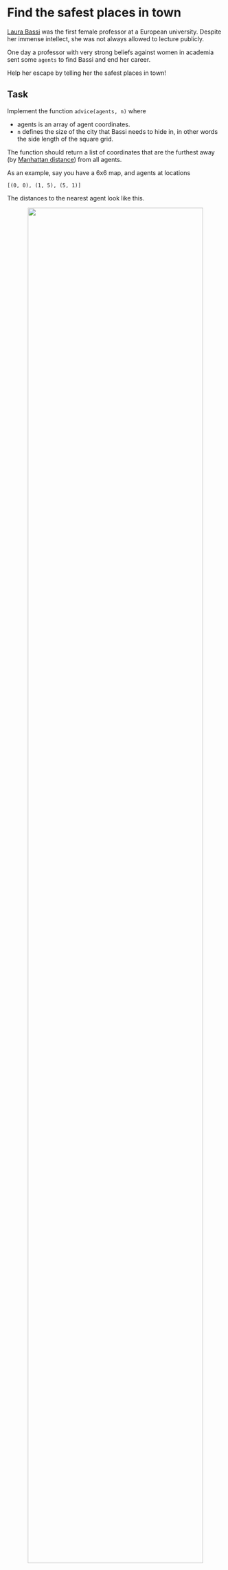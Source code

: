# Find the safest places in town


[Laura Bassi](https://en.wikipedia.org/wiki/Laura_Bassi) was the first female professor at a European university. Despite her immense intellect, she was not always allowed to lecture publicly.

One day a professor with very strong beliefs against women in academia sent some `agents` to find Bassi and end her career.

Help her escape by telling her the safest places in town!

## Task

Implement the function `advice(agents, n)` where

- agents is an array of agent coordinates.
- `n` defines the size of the city that Bassi needs to hide in, in other words the side length of the square grid.

The function should return a list of coordinates that are the furthest away (by [Manhattan distance](https://xlinux.nist.gov/dads/HTML/manhattanDistance.html)) from all agents.

As an example, say you have a 6x6 map, and agents at locations
```text
[(0, 0), (1, 5), (5, 1)]
```

The distances to the nearest agent look like this.

<div align="center"> 
<img width="90%" height="90%" src="https://github.com/ikostan/codewars/blob/master/img/safest.png" hspace="5">
</div>

The safest spaces are the ones with distance 4, marked in bright red. So the function should return
```text
[(2, 2), (3, 3), (4, 4), (5, 5)]
```
in any order.

Edge cases:

- If there is an agent on every grid cell, there is no safe space, so return an empty list.
- If there are no agents, then every cell is a safe spaces, so return all coordinates.
- If n is 0, return an empty list.
- If agent coordinates are outside of the map, they are simply not considered.
- There are no duplicate agents on the same square.

## Performance

There are `200` random tests with `n <= 50`. Inefficient solutions might time out.

This kata is inspired by [ThoughtWorks' coding challenge.](https://github.com/Fun-Coding-Challenges/ada-lovelace-coding-challenge)

[Source](https://www.codewars.com/kata/5dd82b7cd3d6c100109cb4ed/train/python)
